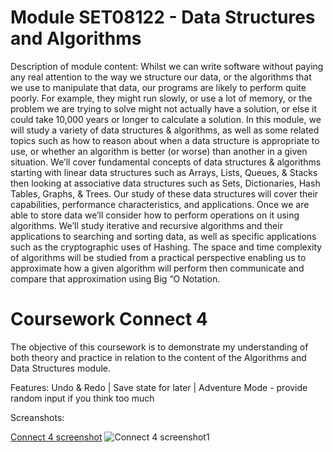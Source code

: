 # Module SET08122 - Data Structures and Algorithms

Description of module content:
Whilst we can write software without paying any real attention to the way we structure our data, or the algorithms that we use to manipulate that data, our programs are likely to perform quite poorly. For example, they might run slowly, or use a lot of memory, or the problem we are trying to solve might not actually have a solution, or else it could take 10,000 years or longer to calculate a solution. In this module, we will study a variety of data structures & algorithms, as well as some related topics such as how to reason about when a data structure is appropriate to use, or whether an algorithm is better (or worse) than another in a given situation.
We’ll cover fundamental concepts of data structures & algorithms starting with linear data structures such as Arrays, Lists, Queues, & Stacks then looking at associative data structures such as Sets, Dictionaries, Hash Tables, Graphs, & Trees. Our study of these data structures will cover their capabilities, performance characteristics, and applications. Once we are able to store data we’ll consider how to perform operations on it using algorithms. We’ll study iterative and recursive algorithms and their applications to searching and sorting data, as well as specific applications such as the cryptographic uses of Hashing. The space and time complexity of algorithms will be studied from a practical perspective enabling us to approximate how a given algorithm will perform then communicate and compare that approximation using Big “O Notation.

# Coursework Connect 4
The objective of this coursework is to demonstrate my understanding of both theory and practice in relation to the content of the Algorithms and Data Structures module.

Features: Undo & Redo | Save state for later | Adventure Mode - provide random input if you think too much

Screanshots:

[Connect 4 screenshot](https://user-images.githubusercontent.com/57451986/129426755-113aa32e-498f-4532-9a31-6bdfa14aa9a3.png)
![Connect 4 screenshot1](https://user-images.githubusercontent.com/57451986/129426756-bfb13d6a-ad0d-48ed-a47c-51323e3b188d.png)

